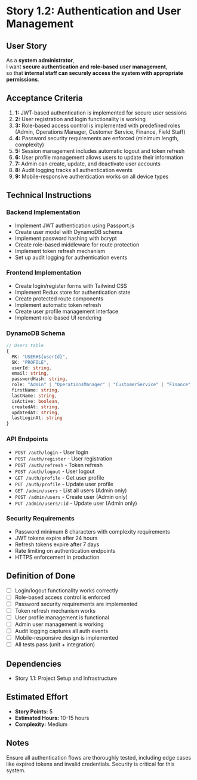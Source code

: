 # Story 1.2: Authentication and User Management

## User Story

As a **system administrator**,  
I want **secure authentication and role-based user management**,  
so that **internal staff can securely access the system with appropriate permissions**.

## Acceptance Criteria

1. **1:** JWT-based authentication is implemented for secure user sessions
2. **2:** User registration and login functionality is working
3. **3:** Role-based access control is implemented with predefined roles (Admin, Operations Manager, Customer Service, Finance, Field Staff)
4. **4:** Password security requirements are enforced (minimum length, complexity)
5. **5:** Session management includes automatic logout and token refresh
6. **6:** User profile management allows users to update their information
7. **7:** Admin can create, update, and deactivate user accounts
8. **8:** Audit logging tracks all authentication events
9. **9:** Mobile-responsive authentication works on all device types

## Technical Instructions

### Backend Implementation

- Implement JWT authentication using Passport.js
- Create user model with DynamoDB schema
- Implement password hashing with bcrypt
- Create role-based middleware for route protection
- Implement token refresh mechanism
- Set up audit logging for authentication events

### Frontend Implementation

- Create login/register forms with Tailwind CSS
- Implement Redux store for authentication state
- Create protected route components
- Implement automatic token refresh
- Create user profile management interface
- Implement role-based UI rendering

### DynamoDB Schema

```typescript
// Users table
{
  PK: "USER#${userId}",
  SK: "PROFILE",
  userId: string,
  email: string,
  passwordHash: string,
  role: "Admin" | "OperationsManager" | "CustomerService" | "Finance" | "FieldStaff",
  firstName: string,
  lastName: string,
  isActive: boolean,
  createdAt: string,
  updatedAt: string,
  lastLoginAt: string
}
```

### API Endpoints

- `POST /auth/login` - User login
- `POST /auth/register` - User registration
- `POST /auth/refresh` - Token refresh
- `POST /auth/logout` - User logout
- `GET /auth/profile` - Get user profile
- `PUT /auth/profile` - Update user profile
- `GET /admin/users` - List all users (Admin only)
- `POST /admin/users` - Create user (Admin only)
- `PUT /admin/users/:id` - Update user (Admin only)

### Security Requirements

- Password minimum 8 characters with complexity requirements
- JWT tokens expire after 24 hours
- Refresh tokens expire after 7 days
- Rate limiting on authentication endpoints
- HTTPS enforcement in production

## Definition of Done

- [ ] Login/logout functionality works correctly
- [ ] Role-based access control is enforced
- [ ] Password security requirements are implemented
- [ ] Token refresh mechanism works
- [ ] User profile management is functional
- [ ] Admin user management is working
- [ ] Audit logging captures all auth events
- [ ] Mobile-responsive design is implemented
- [ ] All tests pass (unit + integration)

## Dependencies

- Story 1.1: Project Setup and Infrastructure

## Estimated Effort

- **Story Points:** 5
- **Estimated Hours:** 10-15 hours
- **Complexity:** Medium

## Notes

Ensure all authentication flows are thoroughly tested, including edge cases like expired tokens and invalid credentials. Security is critical for this system.
